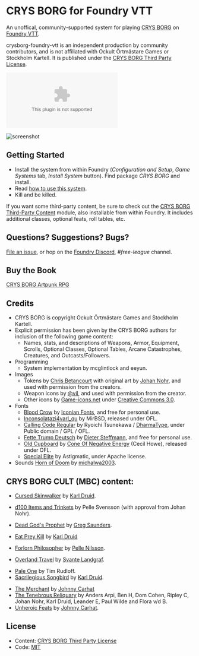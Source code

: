# CRYS BORG for Foundry VTT

An unoffical, community-supported system for playing [CRYS BORG](https://crysborg.com/) on [Foundry VTT](http://foundryvtt.com/).

crysborg-foundry-vtt is an independent production by community contributors, and is not affiliated with Ockult Örtmästare Games or Stockholm Kartell. It is published under the [CRYS BORG Third Party License](https://crysborg.com/license/).

![Latest Release Download Count](https://img.shields.io/github/downloads/fvtt-fria-ligan/crysborg-foundry-vtt/latest/system.zip)

![screenshot](https://user-images.githubusercontent.com/189172/133104673-60734e50-ad00-4b54-9dbd-7edb5dafb6a9.png)

## Getting Started

- Install the system from within Foundry (_Configuration and Setup_, _Game Systems_ tab, _Install System_ button). Find package _CRYS BORG_ and install.
- Read [how to use this system](https://github.com/fvtt-fria-ligan/crysborg-foundry-vtt/blob/main/how-to-use-this-system.md).
- Kill and be killed.

If you want some third-party content, be sure to check out the [CRYS BORG Third-Party Content](https://foundryvtt.com/packages/crysborg-3p) module, also installable from within Foundry. It includes additional classes, optional feats, roll tables, etc.

## Questions? Suggestions? Bugs?

[File an issue](https://github.com/fvtt-fria-ligan/crysborg-foundry-vtt/issues), or hop on the [Foundry Discord](https://discord.gg/foundryvtt), _#free-league_ channel.

## Buy the Book

[CRYS BORG Artpunk RPG](https://frialigan.se/en/store/?product_id=4529866506377)

## Credits

- CRYS BORG is copyright Ockult Örtmästare Games and Stockholm Kartell.
- Explicit permission has been given by the CRYS BORG authors for inclusion of the following game content:
  - Names, stats, and descriptions of Weapons, Armor, Equipment, Scrolls, Optional Classes, Optional Tables, Arcane Catastrophes, Creatures, and Outcasts/Followers.
- Programming
  - System implementation by mcglintlock and eeyun.
- Images
  - Tokens by [Chris Betancourt](https://github.com/iPwned) with original art by [Johan Nohr](https://twitter.com/JohanNohr), and used with permission from the creators.
  - Weapon icons by [@vil](https://zordvil.itch.io/), and used with permission from the creator.
  - Other icons by [Game-icons.net](https://game-icons.net/) under [Creative Commons 3.0](https://creativecommons.org/licenses/by/3.0/).
- Fonts
  - [Blood Crow](https://www.dafont.com/blood-crow.font) by [Iconian Fonts](http://www.iconian.com/), and free for personal use.
  - [Inconsolatazi4varl_qu](https://www.fontspace.com/inconsolatazi4varl-qu-font-f26265) by MirBSD, released under OFL.
  - [Calling Code Regular](https://www.dafont.com/calling-code.font) by Ryoichi Tsunekawa / [DharmaType](https://dharmatype.com/), under Public domain / GPL / OFL.
  - [Fette Trump Deutsch](https://www.dafont.com/fette-trump-deutsch.font) by [Dieter Steffmann](http://www.steffmann.de/wordpress/), and free for personal use.
  - [Old Cupboard](https://coneofnegativeenergy.com/2019/11/08/a-new-thing-old-cupboard-otf/) by [Cone Of Negative Energy](https://coneofnegativeenergy.com/) (Cecil Howe), released under OFL.
  - [Special Elite](https://fonts.google.com/specimen/Special+Elite) by Astigmatic, under Apache license.
- Sounds
  [Horn of Doom](https://freesound.org/people/michalwa2003/sounds/391133/) by [michalwa2003](https://freesound.org/people/michalwa2003/).

## CRYS BORG CULT (MBC) content:

- [Cursed Skinwalker](https://makedatanotlore.itch.io/cursed-skinwalker) by [Karl Druid](https://makedatanotlore.itch.io/).

* [d100 Items and Trinkets](https://crysborg.com/content/) by Pelle Svensson (with approval from Johan Nohr).

- [Dead God's Prophet](https://drive.google.com/file/d/1NlxdeWP5p--1jw_4pueDO0rAy721mMJ_/view) by [Greg Saunders](https://firerubydesigns.co.uk/home?i=1).

* [Eat Prey Kill](https://makedatanotlore.itch.io/eat-prey-kill) by [Karl Druid](https://makedatanotlore.itch.io/)

- [Forlorn Philosopher](https://freeleaguepublishing.com/en/store/?product_id=5985103151253) by [Pelle Nilsson](http://occultherbmaster.blogspot.com/).

* [Overland Travel](https://crysborg.com/content/) by [Svante Landgraf](http://dimfrost.itch.io/).

- [Pale One](https://drive.google.com/file/d/1QKI25D3spENoQb0CnB4I3uMPgCBrusDx/view) by Tim Rudloff.
- [Sacrilegious Songbird](https://makedatanotlore.itch.io/sacrilegious-songbird) by [Karl Druid](https://makedatanotlore.itch.io/).

* [The Merchant](https://crysborg.com/content/) by [Johnny Carhat](https://metalskull-games.itch.io/)
* [The Tenebrous Reliquary](https://crysborg.com/content/) by Anders Arpi, Ben H, Dom Cohen, Ripley C, Johan Nohr, Karl Druid, Leander E, Paul Wilde and Flora v/d B.
* [Unheroic Feats](https://drive.google.com/file/d/1A4dl3yRXt19Am0ZV5tPyqjfnkJR0R5f8/view) by [Johnny Carhat](https://metalskull-games.itch.io/).

## License

- Content: [CRYS BORG Third Party License](https://crysborg.com/license/)
- Code: [MIT](https://en.wikipedia.org/wiki/MIT_License)

